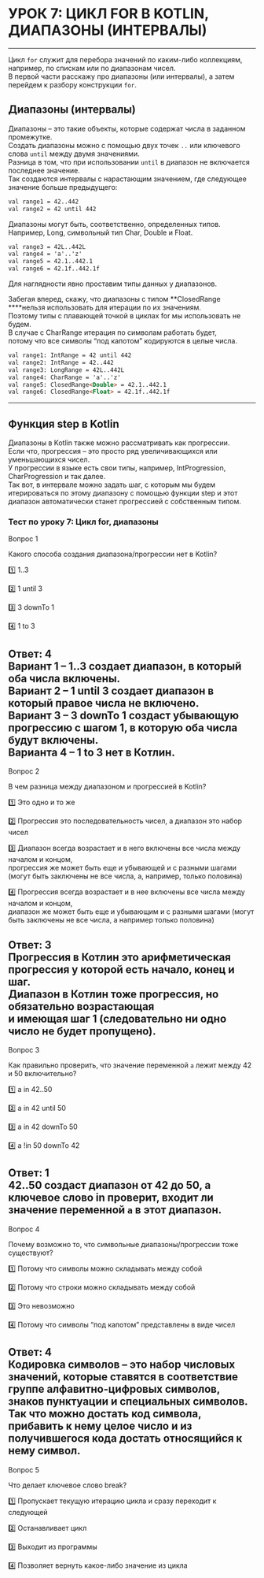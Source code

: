 # УРОК 7: ЦИКЛ FOR В KOTLIN, ДИАПАЗОНЫ (ИНТЕРВАЛЫ)

---
Цикл `for` служит для перебора значений по каким-либо коллекциям, например, по спискам или по диапазонам чисел.<br>
В первой части расскажу про диапазоны (или интервалы), а затем перейдем к разбору конструкции `for`.
## Диапазоны (интервалы)
Диапазоны – это такие объекты, которые содержат числа в заданном промежутке.<br>
Создать диапазоны можно с помощью двух точек `..` или ключевого слова `until` между двумя значениями.<br>
Разница в том, что при использовании `until` в диапазон не включается последнее значение.<br>
Так создаются интервалы с нарастающим значением, где следующее значение больше предыдущего:
```html
val range1 = 42..442
val range2 = 42 until 442
```
Диапазоны могут быть, соответственно, определенных типов.<br>
Например, Long, символьный тип Char, Double и Float.
```html
val range3 = 42L..442L
val range4 = 'a'..'z'
val range5 = 42.1..442.1
val range6 = 42.1f..442.1f
```
Для наглядности явно проставим типы данных у диапазонов.

Забегая вперед, скажу, что диапазоны с типом **ClosedRange ****нельзя использовать для итерации по их значениям.<br>
Поэтому типы с плавающей точкой в циклах for мы использовать не будем.<br>
В случае с CharRange итерация по символам работать будет, <br>
потому что все символы “под капотом” кодируются в целые числа.
```html
val range1: IntRange = 42 until 442
val range2: IntRange = 42..442
val range3: LongRange = 42L..442L
val range4: CharRange = 'a'..'z'
val range5: ClosedRange<Double> = 42.1..442.1
val range6: ClosedRange<Float> = 42.1f..442.1f
```
---
## Функция step в Kotlin
Диапазоны в Kotlin также можно рассматривать как прогрессии.<br>
Если что, прогрессия – это просто ряд увеличивающихся или уменьшающихся чисел.<br>
У прогрессии в языке есть свои типы, например, IntProgression, CharProgression и так далее.<br>
Так вот, в интервале можно задать шаг, с которым мы будем итерироваться по этому диапазону с помощью функции step и этот диапазон автоматически станет прогрессией с собственным типом.



### Тест по уроку 7: Цикл for, диапазоны  
Вопрос 1

Какого способа создания диапазона/прогрессии нет в Kotlin?

1️⃣ 1..3

2️⃣ 1 until 3

3️⃣ 3 downTo 1

4️⃣ 1 to 3

Ответ: 4<br>
Вариант 1 – 1..3 создает диапазон, в который оба числа включены.<br>
Вариант 2 – 1 until 3 создает диапазон в который правое числа не включено.<br>
Вариант 3 – 3 downTo 1 создаст убывающую прогрессию с шагом 1, в которую оба числа будут включены.<br>
Варианта 4 – 1 to 3 нет в Котлин.
---
Вопрос 2

В чем разница между диапазоном и прогрессией в Kotlin?

1️⃣ Это одно и то же

2️⃣ Прогрессия это последовательность чисел, а диапазон это набор чисел

3️⃣ Диапазон всегда возрастает и в него включены все числа между началом и концом, <br>
прогрессия же может быть еще и убывающей и с разными шагами (могут быть заключены не все числа, а, например, только половина)

4️⃣ Прогрессия всегда возрастает и в нее включены все числа между началом и концом, <br>
диапазон же может быть еще и убывающим и с разными шагами (могут быть заключены не все числа, а например только половина)   

Ответ: 3<br>
Прогрессия в Котлин это арифметическая прогрессия у которой есть начало, конец и шаг.<br>
Диапазон в Котлин тоже прогрессия, но обязательно возрастающая<br>
и имеющая шаг 1 (следовательно ни одно число не будет пропущено).
---
Вопрос 3

Как правильно проверить, что значение переменной `а` лежит между 42 и 50 включительно?

1️⃣ a in 42..50

2️⃣ a in 42 until 50

3️⃣ a in 42 downTo 50

4️⃣ a !in 50 downTo 42

Ответ: 1<br>
42..50 создаст диапазон от 42 до 50, а ключевое слово in проверит, входит ли значение переменной `а` в этот диапазон.
---
Вопрос 4

Почему возможно то, что символьные диапазоны/прогрессии тоже существуют?

1️⃣ Потому что символы можно складывать между собой

2️⃣ Потому что строки можно складывать между собой

3️⃣ Это невозможно

4️⃣ Потому что символы “под капотом” представлены в виде чисел

Ответ: 4<br>
Кодировка символов – это набор числовых значений, которые ставятся в соответствие группе алфавитно-цифровых символов, <br>
знаков пунктуации и специальных символов.<br>
Так что можно достать код символа, прибавить к нему целое число и из <br>
получившегося кода достать относящийся к нему символ.
---
Вопрос 5

Что делает ключевое слово break?

1️⃣ Пропускает текущую итерацию цикла и сразу переходит к следующей

2️⃣ Останавливает цикл

3️⃣ Выходит из программы

4️⃣ Позволяет вернуть какое-либо значение из цикла